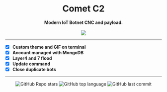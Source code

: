<h1 align="center">Comet C2</h1>

<p align='center'>
    <b>Modern IoT Botnet CNC and payload.</b><br>
    <br>
    <img src='https://media.discordapp.net/attachments/965433021698289685/977206265413505054/unknown.png'>
</p>

-----

- [X] **Custom theme and GIF on terminal**
- [X] **Account managed with MongoDB**
- [X] **Layer4 and 7 flood**
- [X] **Update command**
- [X] **Close duplicate bots**

-----

<p align="center">
    <img alt="GitHub Repo stars" src="https://img.shields.io/github/stars/Its-Vichy/CometCNC?style=for-the-badge&logo=stylelint&color=red">
    <img alt="GitHub top language" src="https://img.shields.io/github/languages/top/Its-Vichy/CometCNC?style=for-the-badge&logo=stylelint&color=red">
    <img alt="GitHub last commit" src="https://img.shields.io/github/last-commit/Its-Vichy/CometCNC?style=for-the-badge&logo=stylelint&color=red">
</p>

